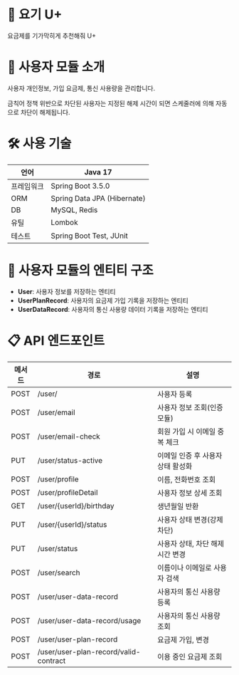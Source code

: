 # 📌 요기 U+
요금제를 기가막히게 추천해줘 U+

# 🧾 사용자 모듈 소개  
사용자 개인정보, 가입 요금제, 통신 사용량을 관리합니다.

금칙어 정책 위반으로 차단된 사용자는 지정된 해제 시간이 되면 스케줄러에 의해 자동으로 차단이 해제됩니다.

# 🛠 사용 기술  
| 언어 | Java 17 |
| --- | --- |
| 프레임워크 | Spring Boot 3.5.0 |
| ORM | Spring Data JPA (Hibernate) |
| DB | MySQL, Redis |
| 유틸 | Lombok |
| 테스트 | Spring Boot Test, JUnit |

# 🎯 사용자 모듈의 엔티티 구조 
- **User**: 사용자 정보를 저장하는 엔티티
- **UserPlanRecord**: 사용자의 요금제 가입 기록을 저장하는 엔티티
- **UserDataRecord**: 사용자의 통신 사용량 데이터 기록을 저장하는 엔티티

# :clipboard:  API 엔드포인트
|메서드|경로|설명|
|------|---|---|
|POST|/user/|사용자 등록|
|POST|/user/email|사용자 정보 조회(인증 모듈)|
|POST|/user/email-check|회원 가입 시 이메일 중복 체크|
|PUT|/user/status-active|이메일 인증 후 사용자 상태 활성화|
|POST|/user/profile|이름, 전화번호 조회|
|POST|/user/profileDetail|사용자 정보 상세 조회|
|GET|/user/{userId}/birthday|생년월일 반환|
|PUT|/user/{userId}/status|사용자 상태 변경(강제 차단)|
|PUT|/user/status|사용자 상태, 차단 해제 시간 변경|
|POST|/user/search|이름이나 이메일로 사용자 검색|
|POST|/user/user-data-record|사용자의 통신 사용량 등록|
|POST|/user/user-data-record/usage|사용자의 통신 사용량 조회|
|POST|/user/user-plan-record|요금제 가입, 변경|
|POST|/user/user-plan-record/valid-contract|이용 중인 요금제 조회|


